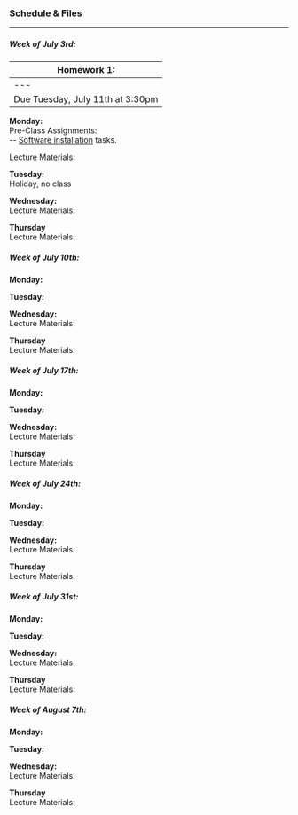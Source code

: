 ### Schedule & Files
---

##### Week of July 3rd:

**Homework 1:** |
--- |
--- | 
Due Tuesday, July 11th at 3:30pm |


**Monday:**
<br>
Pre-Class Assignments:
<br>
-- [Software installation](install.md) tasks.


Lecture Materials: 
<br>



**Tuesday:**
<br>
Holiday, no class


**Wednesday:**
<br>
Lecture Materials:



**Thursday**
<br>
Lecture Materials:



##### Week of July 10th:

**Monday:**
<br>


**Tuesday:**
<br>



**Wednesday:**
<br>
Lecture Materials:



**Thursday**
<br>
Lecture Materials:


##### Week of July 17th:

**Monday:**
<br>


**Tuesday:**
<br>



**Wednesday:**
<br>
Lecture Materials:



**Thursday**
<br>
Lecture Materials:



##### Week of July 24th:

**Monday:**
<br>


**Tuesday:**
<br>



**Wednesday:**
<br>
Lecture Materials:



**Thursday**
<br>
Lecture Materials:



##### Week of July 31st:

**Monday:**
<br>


**Tuesday:**
<br>



**Wednesday:**
<br>
Lecture Materials:



**Thursday**
<br>
Lecture Materials:


##### Week of August 7th:

**Monday:**
<br>


**Tuesday:**
<br>



**Wednesday:**
<br>
Lecture Materials:



**Thursday**
<br>
Lecture Materials:












